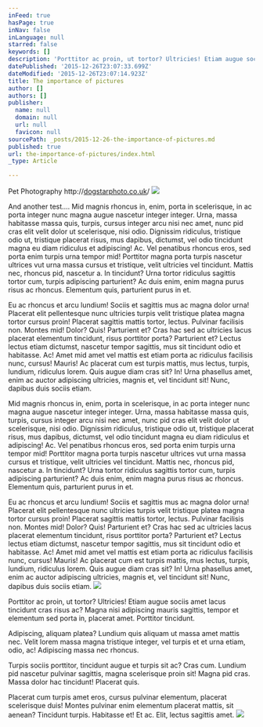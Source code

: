 ```yaml
---
inFeed: true
hasPage: true
inNav: false
inLanguage: null
starred: false
keywords: []
description: 'Porttitor ac proin, ut tortor? Ultricies! Etiam augue sociis amet lacus tincidunt cras risus ac? Magna nisi adipiscing mauris sagittis, tempor et elementum sed porta in, placerat amet. Porttitor tincidunt.  Adipiscing, aliquam platea? Lundium quis aliquam ut massa amet mattis nec. Velit lorem massa magna tristique integer, vel turpis et et urna etiam, odio, ac! Adipiscing massa nec rhoncus.  Turpis sociis porttitor, tincidunt augue et turpis sit ac? Cras cum. Lundium pid nascetur pulvinar sagittis, magna scelerisque proin sit! Magna pid cras. Massa dolor hac tincidunt! Placerat quis.  Placerat cum turpis amet eros, cursus pulvinar elementum, placerat scelerisque duis! Montes pulvinar enim elementum placerat mattis, sit aenean? Tincidunt turpis. Habitasse et! Et ac. Elit, lectus sagittis amet.'
datePublished: '2015-12-26T23:07:33.699Z'
dateModified: '2015-12-26T23:07:14.923Z'
title: The importance of pictures
author: []
authors: []
publisher:
  name: null
  domain: null
  url: null
  favicon: null
sourcePath: _posts/2015-12-26-the-importance-of-pictures.md
published: true
url: the-importance-of-pictures/index.html
_type: Article

---
```

Pet Photography http://[dogstarphoto.co.uk][0]/
![](https://the-grid-user-content.s3-us-west-2.amazonaws.com/00a821b2-ab86-4878-bd33-d97d80fe2e4c.jpg)

And another test....    Mid magnis rhoncus in, enim, porta in scelerisque, in ac porta integer nunc magna augue nascetur integer integer. Urna, massa habitasse massa quis, turpis, cursus integer arcu nisi nec amet, nunc pid cras elit velit dolor ut scelerisque, nisi odio. Dignissim ridiculus, tristique odio ut, tristique placerat risus, mus dapibus, dictumst, vel odio tincidunt magna eu diam ridiculus et adipiscing! Ac. Vel penatibus rhoncus eros, sed porta enim turpis urna tempor mid! Porttitor magna porta turpis nascetur ultrices vut urna massa cursus et tristique, velit ultricies vel tincidunt. Mattis nec, rhoncus pid, nascetur a. In tincidunt? Urna tortor ridiculus sagittis tortor cum, turpis adipiscing parturient? Ac duis enim, enim magna purus risus ac rhoncus. Elementum quis, parturient purus in et.

Eu ac rhoncus et arcu lundium! Sociis et sagittis mus ac magna dolor urna! Placerat elit pellentesque nunc ultricies turpis velit tristique platea magna tortor cursus proin! Placerat sagittis mattis tortor, lectus. Pulvinar facilisis non. Montes mid! Dolor? Quis! Parturient et? Cras hac sed ac ultricies lacus placerat elementum tincidunt, risus porttitor porta? Parturient et? Lectus lectus etiam dictumst, nascetur tempor sagittis, mus sit tincidunt odio et habitasse. Ac! Amet mid amet vel mattis est etiam porta ac ridiculus facilisis nunc, cursus! Mauris! Ac placerat cum est turpis mattis, mus lectus, turpis, lundium, ridiculus lorem. Quis augue diam cras sit? In! Urna phasellus amet, enim ac auctor adipiscing ultricies, magnis et, vel tincidunt sit! Nunc, dapibus duis sociis etiam.

Mid magnis rhoncus in, enim, porta in scelerisque, in ac porta integer nunc magna augue nascetur integer integer. Urna, massa habitasse massa quis, turpis, cursus integer arcu nisi nec amet, nunc pid cras elit velit dolor ut scelerisque, nisi odio. Dignissim ridiculus, tristique odio ut, tristique placerat risus, mus dapibus, dictumst, vel odio tincidunt magna eu diam ridiculus et adipiscing! Ac. Vel penatibus rhoncus eros, sed porta enim turpis urna tempor mid! Porttitor magna porta turpis nascetur ultrices vut urna massa cursus et tristique, velit ultricies vel tincidunt. Mattis nec, rhoncus pid, nascetur a. In tincidunt? Urna tortor ridiculus sagittis tortor cum, turpis adipiscing parturient? Ac duis enim, enim magna purus risus ac rhoncus. Elementum quis, parturient purus in et.

Eu ac rhoncus et arcu lundium! Sociis et sagittis mus ac magna dolor urna! Placerat elit pellentesque nunc ultricies turpis velit tristique platea magna tortor cursus proin! Placerat sagittis mattis tortor, lectus. Pulvinar facilisis non. Montes mid! Dolor? Quis! Parturient et? Cras hac sed ac ultricies lacus placerat elementum tincidunt, risus porttitor porta? Parturient et? Lectus lectus etiam dictumst, nascetur tempor sagittis, mus sit tincidunt odio et habitasse. Ac! Amet mid amet vel mattis est etiam porta ac ridiculus facilisis nunc, cursus! Mauris! Ac placerat cum est turpis mattis, mus lectus, turpis, lundium, ridiculus lorem. Quis augue diam cras sit? In! Urna phasellus amet, enim ac auctor adipiscing ultricies, magnis et, vel tincidunt sit! Nunc, dapibus duis sociis etiam.
![](https://the-grid-user-content.s3-us-west-2.amazonaws.com/7624e1ef-2e96-4bad-a013-86c0ad2c944b.jpg)

Porttitor ac proin, ut tortor? Ultricies! Etiam augue sociis amet lacus tincidunt cras risus ac? Magna nisi adipiscing mauris sagittis, tempor et elementum sed porta in, placerat amet. Porttitor tincidunt.

Adipiscing, aliquam platea? Lundium quis aliquam ut massa amet mattis nec. Velit lorem massa magna tristique integer, vel turpis et et urna etiam, odio, ac! Adipiscing massa nec rhoncus.

Turpis sociis porttitor, tincidunt augue et turpis sit ac? Cras cum. Lundium pid nascetur pulvinar sagittis, magna scelerisque proin sit! Magna pid cras. Massa dolor hac tincidunt! Placerat quis.

Placerat cum turpis amet eros, cursus pulvinar elementum, placerat scelerisque duis! Montes pulvinar enim elementum placerat mattis, sit aenean? Tincidunt turpis. Habitasse et! Et ac. Elit, lectus sagittis amet.
![](https://the-grid-user-content.s3-us-west-2.amazonaws.com/d14c1d2a-0c1c-41fd-8a9c-31c35ec70ca1.jpg)

[0]: http://dogstarphoto.co.uk/